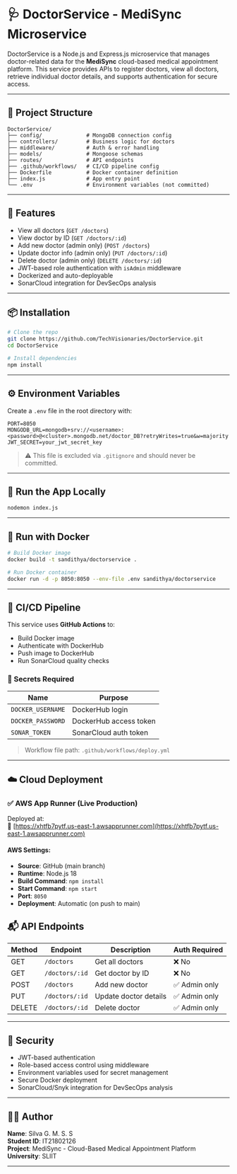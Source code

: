 # 🩺 DoctorService - MediSync Microservice

DoctorService is a Node.js and Express.js microservice that manages doctor-related data for the **MediSync** cloud-based medical appointment platform. This service provides APIs to register doctors, view all doctors, retrieve individual doctor details, and supports authentication for secure access.

---

## 📁 Project Structure

```
DoctorService/
├── config/              # MongoDB connection config  
├── controllers/         # Business logic for doctors  
├── middleware/          # Auth & error handling  
├── models/              # Mongoose schemas  
├── routes/              # API endpoints  
├── .github/workflows/   # CI/CD pipeline config  
├── Dockerfile           # Docker container definition  
├── index.js             # App entry point  
└── .env                 # Environment variables (not committed)
```

---

## 🚀 Features

- View all doctors (`GET /doctors`)  
- View doctor by ID (`GET /doctors/:id`)  
- Add new doctor (admin only) (`POST /doctors`)  
- Update doctor info (admin only) (`PUT /doctors/:id`)  
- Delete doctor (admin only) (`DELETE /doctors/:id`)  
- JWT-based role authentication with `isAdmin` middleware  
- Dockerized and auto-deployable  
- SonarCloud integration for DevSecOps analysis

---

## 📦 Installation

```bash
# Clone the repo
git clone https://github.com/TechVisionaries/DoctorService.git
cd DoctorService

# Install dependencies
npm install
```

---

## ⚙️ Environment Variables

Create a `.env` file in the root directory with:

```env
PORT=8050
MONGODB_URL=mongodb+srv://<username>:<password>@<cluster>.mongodb.net/doctor_DB?retryWrites=true&w=majority
JWT_SECRET=your_jwt_secret_key
```

> ⚠️ This file is excluded via `.gitignore` and should never be committed.

---

## 🧪 Run the App Locally

```bash
nodemon index.js
```

---

## 🐳 Run with Docker

```bash
# Build Docker image
docker build -t sandithya/doctorservice .

# Run Docker container
docker run -d -p 8050:8050 --env-file .env sandithya/doctorservice
```

---

## 🔄 CI/CD Pipeline

This service uses **GitHub Actions** to:

- Build Docker image  
- Authenticate with DockerHub  
- Push image to DockerHub  
- Run SonarCloud quality checks  

### 🔐 Secrets Required

| Name              | Purpose                        |
|-------------------|--------------------------------|
| `DOCKER_USERNAME` | DockerHub login                |
| `DOCKER_PASSWORD` | DockerHub access token         |
| `SONAR_TOKEN`     | SonarCloud auth token          |

> Workflow file path: `.github/workflows/deploy.yml`

---

## ☁️ Cloud Deployment

### ✅ AWS App Runner (Live Production)

Deployed at:  
🔗 [https://xhtfb7pytf.us-east-1.awsapprunner.com](https://xhtfb7pytf.us-east-1.awsapprunner.com)

#### AWS Settings:
- **Source**: GitHub (main branch)
- **Runtime**: Node.js 18
- **Build Command**: `npm install`
- **Start Command**: `npm start`
- **Port**: `8050`
- **Deployment**: Automatic (on push to main)


## 📬 API Endpoints

| Method | Endpoint         | Description              | Auth Required    |
|--------|------------------|--------------------------|------------------|
| GET    | `/doctors`       | Get all doctors          | ❌ No             |
| GET    | `/doctors/:id`   | Get doctor by ID         | ❌ No             |
| POST   | `/doctors`       | Add new doctor           | ✅ Admin only     |
| PUT    | `/doctors/:id`   | Update doctor details    | ✅ Admin only     |
| DELETE | `/doctors/:id`   | Delete doctor            | ✅ Admin only     |

---

## 🔐 Security

- JWT-based authentication  
- Role-based access control using middleware  
- Environment variables used for secret management  
- Secure Docker deployment  
- SonarCloud/Snyk integration for DevSecOps analysis  

---

## 👨‍💻 Author

**Name**: Silva G. M. S. S  
**Student ID**: IT21802126  
**Project**: MediSync - Cloud-Based Medical Appointment Platform  
**University**: SLIIT

---

